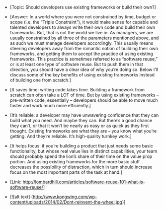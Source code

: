 + [Topic: Should developers use existing frameworks or build their own?]

+ [Answer: In a world where you were not constrained by time, budget or scope (i.e. the “Triple Constraint”), it would make sense for capable and talented developers to always write their own code and build their own frameworks. But, that is not the world we live in. As managers, we are usually constrained by all three of the parameters mentioned above, and as such we must manage developers accordingly. This usually means steering developers away from the romantic notion of building their own frameworks, and getting them to accept the practice of using existing frameworks. This practice is sometimes referred to as “software reuse,” or is at least one type of software reuse. But to push them in that direction, you should have a clear idea of why you’re doing so. Below I’ll discuss some of the key benefits of using existing frameworks instead of building one from scratch.]

+ [It saves time: writing code takes time. Building a framework from scratch can often take a LOT of time. But by using existing frameworks – pre-written code, essentially – developers should be able to move much faster and work much more efficiently.]

+ [It’s reliable: a developer may have unwavering confidence that they can build what you need. And maybe they can. But there’s a good chance they can’t, or that it won’t be nearly as easy or as quick as they first thought. Existing frameworks are what they are – you know what you’re getting. And they’re reliable. It’s high-quality turnkey work.]

+ [It helps focus: if you’re building a product that just needs some basic functionality, but whose real value lies in distinct capabilities, your team should probably spend the lion’s share of their time on the value prop portion. And using existing frameworks for the more basic stuff decreases the possibility of distraction, which in turn should increase focus on the most important parts of the task at hand.]

+ [Link: http://lombardhill.com/articles/software-reuse-101-what-is-software-reuse/]

+ [![alt text] (http://www.kongwing.com/wp-content/uploads/2014/02/Dont-reinvent-the-wheel.jpg)]
